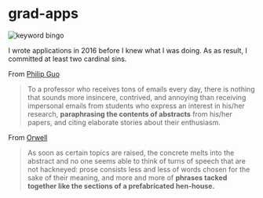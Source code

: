# grad-apps

![keyword bingo](keyword-bingo.gif)

I wrote applications in 2016 before I knew what I was doing. As as result, I committed at least two cardinal sins.

From [Philip Guo](http://www.pgbovine.net/grad-school-app-tips.htm)
> To a professor who receives tons of emails every day, there is nothing that sounds more insincere, contrived, and annoying than receiving impersonal emails from students who express an interest in his/her research, **paraphrasing the contents of abstracts** from his/her papers, and citing elaborate stories about their enthusiasm.

From [Orwell](http://www.orwell.ru/library/essays/politics/english/e_polit/)
> As soon as certain topics are raised, the concrete melts into the abstract and no one seems able to think of turns of speech that are not hackneyed: prose consists less and less of words chosen for the sake of their meaning, and more and more of **phrases tacked together like the sections of a prefabricated hen-house.**
